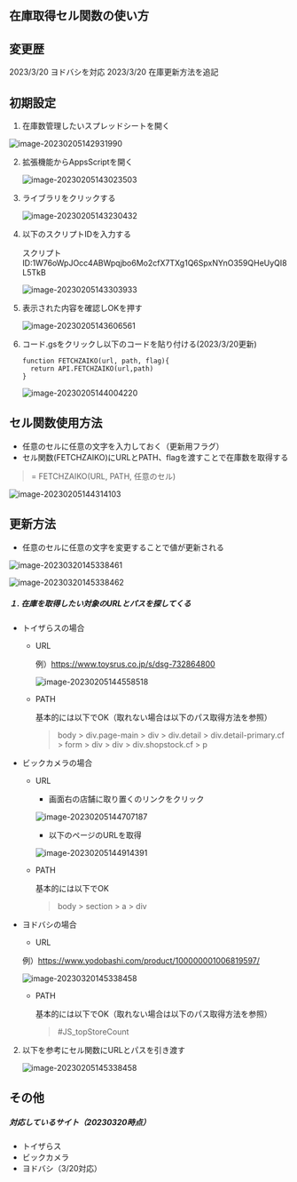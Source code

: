 ## 在庫取得セル関数の使い方


## 変更歴
2023/3/20 ヨドバシを対応
2023/3/20 在庫更新方法を追記


## 初期設定

1. 在庫数管理したいスプレッドシートを開く

![image-20230205142931990](在庫取得セル関数の使い方.assets/image-20230205142931990.png)



2. 拡張機能からAppsScriptを開く

   ![image-20230205143023503](在庫取得セル関数の使い方.assets/image-20230205143023503.png)



3. ライブラリをクリックする

   ![image-20230205143230432](在庫取得セル関数の使い方.assets/image-20230205143230432.png)

4. 以下のスクリプトIDを入力する

   スクリプトID:1W76oWpJOcc4ABWpqjbo6Mo2cfX7TXg1Q6SpxNYnO359QHeUyQI8L5TkB

   ![image-20230205143303933](在庫取得セル関数の使い方.assets/image-20230205143303933.png)

5. 表示された内容を確認しOKを押す

   ![image-20230205143606561](在庫取得セル関数の使い方.assets/image-20230205143606561.png)

6. コード.gsをクリックし以下のコードを貼り付ける(2023/3/20更新)

   ```
   function FETCHZAIKO(url, path, flag){
     return API.FETCHZAIKO(url,path)
   }
   ```

   ![image-20230205144004220](在庫取得セル関数の使い方.assets/image-20230205144004220.png)



## セル関数使用方法
- 任意のセルに任意の文字を入力しておく（更新用フラグ）
- セル関数(FETCHZAIKO)にURLとPATH、flagを渡すことで在庫数を取得する
> = FETCHZAIKO(URL, PATH, 任意のセル)

![image-20230205144314103](在庫取得セル関数の使い方.assets/image-20230205144314103.png)

## 更新方法
- 任意のセルに任意の文字を変更することで値が更新される

![image-20230320145338461](在庫取得セル関数の使い方.assets/image-20230320145338461.png)

![image-20230320145338462](在庫取得セル関数の使い方.assets/image-20230320145338462.png)


##### １. 在庫を取得したい対象のURLとパスを探してくる

- トイザらスの場合

  - URL

    例）https://www.toysrus.co.jp/s/dsg-732864800

    ![image-20230205144558518](在庫取得セル関数の使い方.assets/image-20230205144558518.png)

  - PATH

    基本的には以下でOK（取れない場合は以下のパス取得方法を参照）

    > body > div.page-main > div > div.detail > div.detail-primary.cf > form > div > div > div.shopstock.cf > p

- ビックカメラの場合

  - URL

    - 画面右の店舗に取り置くのリンクをクリック

    ![image-20230205144707187](在庫取得セル関数の使い方.assets/image-20230205144707187.png)

    - 以下のページのURLを取得

    ![image-20230205144914391](在庫取得セル関数の使い方.assets/image-20230205144914391.png)

  - PATH

    基本的には以下でOK

    > body > section > a > div

- ヨドバシの場合

  - URL

   例）https://www.yodobashi.com/product/100000001006819597/

    ![image-20230320145338458](在庫取得セル関数の使い方.assets/image-20230320145338458.png)

  - PATH

    基本的には以下でOK（取れない場合は以下のパス取得方法を参照）

    > #JS_topStoreCount

2. 以下を参考にセル関数にURLとパスを引き渡す

   ![image-20230205145338458](在庫取得セル関数の使い方.assets/image-20230205145338458.png)



## その他

##### 対応しているサイト（20230320時点）

- トイザらス
- ビックカメラ
- ヨドバシ（3/20対応）
